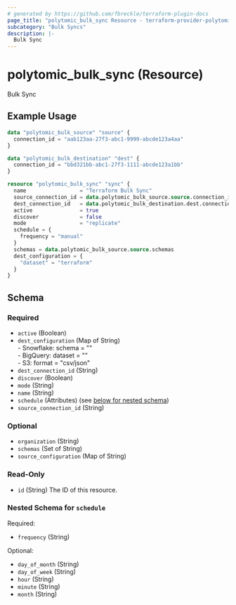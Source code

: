 ```yaml
---
# generated by https://github.com/fbreckle/terraform-plugin-docs
page_title: "polytomic_bulk_sync Resource - terraform-provider-polytomic"
subcategory: "Bulk Syncs"
description: |-
  Bulk Sync
---
```


# polytomic_bulk_sync (Resource)

Bulk Sync

## Example Usage

```terraform
data "polytomic_bulk_source" "source" {
  connection_id = "aab123aa-27f3-abc1-9999-abcde123a4aa"
}

data "polytomic_bulk_destination" "dest" {
  connection_id = "bbd321bb-abc1-27f3-1111-abcde123a1bb"
}

resource "polytomic_bulk_sync" "sync" {
  name                 = "Terraform Bulk Sync"
  source_connection_id = data.polytomic_bulk_source.source.connection_id
  dest_connection_id   = data.polytomic_bulk_destination.dest.connection_id
  active               = true
  discover             = false
  mode                 = "replicate"
  schedule = {
    frequency = "manual"
  }
  schemas = data.polytomic_bulk_source.source.schemas
  dest_configuration = {
    "dataset" = "terraform"
  }
}
```

<!-- schema generated by tfplugindocs -->
## Schema

### Required

- `active` (Boolean)
- `dest_configuration` (Map of String) \
				- Snowflake: schema = "" \
				- BigQuery: dataset = "" \
				- S3: format = "csv/json"
- `dest_connection_id` (String)
- `discover` (Boolean)
- `mode` (String)
- `name` (String)
- `schedule` (Attributes) (see [below for nested schema](#nestedatt--schedule))
- `source_connection_id` (String)

### Optional

- `organization` (String)
- `schemas` (Set of String)
- `source_configuration` (Map of String)

### Read-Only

- `id` (String) The ID of this resource.

<a id="nestedatt--schedule"></a>
### Nested Schema for `schedule`

Required:

- `frequency` (String)

Optional:

- `day_of_month` (String)
- `day_of_week` (String)
- `hour` (String)
- `minute` (String)
- `month` (String)


